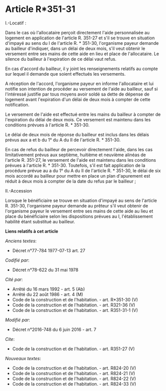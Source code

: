 # Article R*351-31

I.-Locatif : 

Dans le cas où l'allocataire perçoit directement l'aide personnalisée au logement en application de l'article R. 351-27 et
s'il se trouve en situation d'impayé au sens du I de l'article R. * 351-30, l'organisme payeur demande au bailleur
d'indiquer, dans un délai de deux mois, s'il veut obtenir le versement entre ses mains de cette aide en lieu et place de
l'allocataire. Le silence du bailleur à l'expiration de ce délai vaut refus. 

En cas d'accord du bailleur, il y joint les renseignements relatifs au compte sur lequel il demande que soient effectués les
versements. 

A réception de l'accord, l'organisme payeur en informe l'allocataire et lui notifie son intention de procéder au versement de
l'aide au bailleur, sauf si l'intéressé justifie par tous moyens avoir soldé sa dette de dépense de logement avant
l'expiration d'un délai de deux mois à compter de cette notification. 

Le versement de l'aide est effectué entre les mains du bailleur à compter de l'expiration du délai de deux mois. Ce versement
est maintenu dans les conditions prévues à l'article R. * 351-30. 

Le délai de deux mois de réponse du bailleur est inclus dans les délais prévus aux a et b du 1° du A du II de l'article R. *
351-30. 

En cas de refus du bailleur de percevoir directement l'aide, dans les cas limitativement prévus aux septième, huitième et
neuvième alinéas de l'article R. 351-27, le versement de l'aide est maintenu dans les conditions prévues à l'article R. *
351-30. Toutefois, s'il est fait application de la procédure prévue au a du 1° du A du II de l'article R. * 351-30, le délai
de six mois accordé au bailleur pour mettre en place un plan d'apurement est réduit à deux mois à compter de la date du refus
par le bailleur ; 

II.-Accession 

Lorsque le bénéficiaire se trouve en situation d'impayé au sens de l'article R. 351-30, l'organisme payeur demande au prêteur
s'il veut obtenir de l'organisme payeur le versement entre ses mains de cette aide au lieu et place du bénéficiaire selon les
dispositions prévues au I, l'établissement habilité étant substitué au bailleur.

**Liens relatifs à cet article**

_Anciens textes_:

  - Décret n°77-784 1977-07-13 art. 27

_Codifié par_:

  - Décret n°78-622 du 31 mai 1978

_Cité par_:

  - Arrêté du 16 mars 1992 - art. 5 (Ab)
  - Arrêté du 22 août 1986 - art. 4 (M)
  - Code de la construction et de l'habitation. - art. R*351-30 (V)
  - Code de la construction et de l'habitation. - art. R321-36 (V)
  - Code de la construction et de l'habitation. - art. R351-31-1 (V)

_Modifié par_:

  - Décret n°2016-748 du 6 juin 2016 - art. 7

_Cite_:

  - Code de la construction et de l'habitation. - art. R351-27 (V)

_Nouveaux textes_:

  - Code de la construction et de l'habitation. - art. R824-20 (V)
  - Code de la construction et de l'habitation. - art. R824-21 (V)
  - Code de la construction et de l'habitation. - art. R824-22 (V)
  - Code de la construction et de l'habitation. - art. R824-33 (V)
